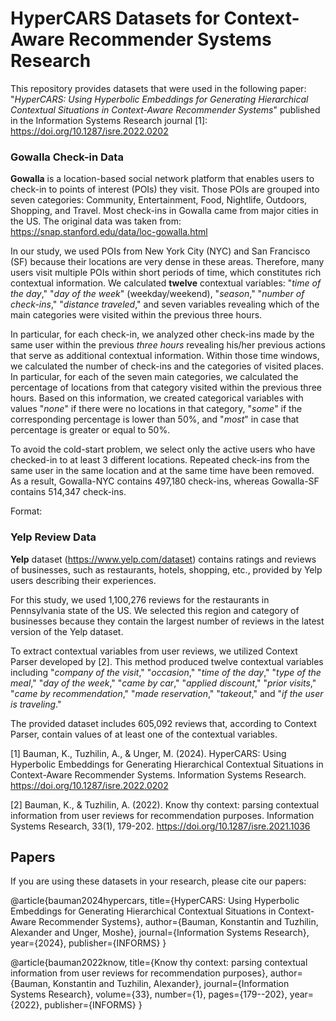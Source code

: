 # HyperCARS Datasets for Context-Aware Recommender Systems Research

This repository provides datasets that were used in the following paper:
"_HyperCARS: Using Hyperbolic Embeddings for Generating Hierarchical Contextual Situations in Context-Aware Recommender Systems_"
published in the Information Systems Research journal [1]: https://doi.org/10.1287/isre.2022.0202


### Gowalla Check-in Data

**Gowalla** is a location-based social network platform that enables users to check-in to points of interest (POIs) they visit. Those POIs are grouped into seven categories: Community, Entertainment, Food, Nightlife, Outdoors, Shopping, and Travel. 
Most check-ins in Gowalla came from major cities in the US. The original data was taken from: https://snap.stanford.edu/data/loc-gowalla.html

In our study, we used POIs from New York City (NYC) and San Francisco (SF) because their locations are very dense in these areas. Therefore, many users visit multiple POIs within short periods of time, which constitutes rich contextual information. We calculated **twelve** contextual variables: "_time of the day_," "_day of the week_" (weekday/weekend), "_season_," "_number of check-ins_," "_distance traveled_," and seven variables revealing which of the main categories were visited within the previous three hours. 

In particular, for each check-in, we analyzed other check-ins made by the same user within the previous _three hours_ revealing his/her previous actions that serve as additional contextual information. Within those time windows, we calculated the number of check-ins and the categories of visited places. In particular, for each of the seven main categories, we calculated the percentage of locations from that category visited within the previous three hours. Based on this information, we created categorical variables with values "_none_" if there were no locations in that category, "_some_" if the corresponding percentage is lower than 50%, and "_most_" in case that percentage is greater or equal to 50%.

To avoid the cold-start problem, we select only the active users who have checked-in to at least 3 different locations. Repeated check-ins from the same user in the same location and at the same time have been removed. 
As a result, Gowalla-NYC contains 497,180 check-ins, whereas Gowalla-SF contains 514,347 check-ins. 

Format:


### Yelp Review Data

**Yelp** dataset (https://www.yelp.com/dataset) contains ratings and reviews of businesses, such as restaurants, hotels, shopping, etc., provided by Yelp users describing their experiences. 

For this study, we used 1,100,276 reviews for the restaurants in Pennsylvania state of the US. We selected this region and category of businesses because they contain the largest number of reviews in the latest version of the Yelp dataset.

To extract contextual variables from user reviews, we utilized Context Parser developed by [2]. This method produced twelve contextual variables including 
"_company of the visit_," "_occasion_," "_time of the day_," "_type of the meal_," "_day of the week_," "_came by car_," "_applied discount_," "_prior visits_," "_came by recommendation_," "_made reservation_," "_takeout_," and "_if the user is traveling_." 

The provided dataset includes 605,092 reviews that, according to Context Parser, contain values of at least one of the contextual variables. 


[1] Bauman, K., Tuzhilin, A., & Unger, M. (2024). HyperCARS: Using Hyperbolic Embeddings for Generating Hierarchical Contextual Situations in Context-Aware Recommender Systems. Information Systems Research. https://doi.org/10.1287/isre.2022.0202

[2] Bauman, K., & Tuzhilin, A. (2022). Know thy context: parsing contextual information from user reviews for recommendation purposes. Information Systems Research, 33(1), 179-202. https://doi.org/10.1287/isre.2021.1036


## Papers

If you are using these datasets in your research, please cite our papers: 

@article{bauman2024hypercars,
  title={HyperCARS: Using Hyperbolic Embeddings for Generating Hierarchical Contextual Situations in Context-Aware Recommender Systems},
  author={Bauman, Konstantin and Tuzhilin, Alexander and Unger, Moshe},
  journal={Information Systems Research},
  year={2024},
  publisher={INFORMS}
}


@article{bauman2022know,
  title={Know thy context: parsing contextual information from user reviews for recommendation purposes},
  author={Bauman, Konstantin and Tuzhilin, Alexander},
  journal={Information Systems Research},
  volume={33},
  number={1},
  pages={179--202},
  year={2022},
  publisher={INFORMS}
}



